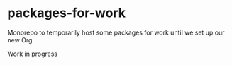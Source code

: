 # packages-for-work

Monorepo to temporarily host some packages for work until we set up our new Org

Work in progress
